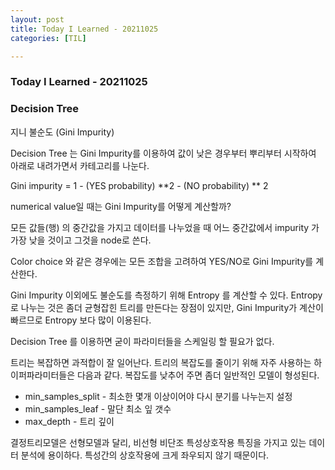 ```yaml
---
layout: post
title: Today I Learned - 20211025
categories: [TIL]

---
```


### Today I Learned - 20211025

### Decision Tree

지니 불순도 (Gini Impurity)

Decision Tree 는 Gini Impurity를 이용하여 값이 낮은 경우부터 뿌리부터 시작하여 아래로 내려가면서 카테고리를 나눈다.

Gini impurity = 1 - (YES probability) **2 - (NO probability) ** 2

numerical value일 때는 Gini Impurity를 어떻게 계산할까?

모든 값들(행) 의 중간값을 가지고 데이터를 나누었을 때 어느 중간값에서 impurity 가 가장 낮을 것이고 그것을 node로 쓴다.

Color choice 와 같은 경우에는 모든 조합을 고려하여 YES/NO로 Gini Impurity를 계산한다.

Gini Impurity 이외에도 불순도를 측정하기 위해 Entropy 를 계산할 수 있다. Entropy로 나누는 것은 좀더 균형잡힌 트리를 만든다는 장점이 있지만, Gini Impurity가 계산이 빠르므로 Entropy 보다 많이 이용된다.

Decision Tree 를 이용하면 굳이 파라미터들을 스케일링 할 필요가 없다.

트리는 복잡하면 과적합이 잘 일어난다. 트리의 복잡도를 줄이기 위해 자주 사용하는 하이퍼파라미터들은 다음과 같다. 복잡도를 낮추어 주면 좀더 일반적인 모델이 형성된다. 

- min_samples_split - 최소한 몇개 이상이어야 다시 분기를 나누는지 설정
- min_samples_leaf - 말단 최소 잎 갯수
- max_depth - 트리 깊이

결정트리모델은 선형모델과 달리, 비선형 비단조 특성상호작용 특징을 가지고 있는 데이터 분석에 용이하다. 특성간의 상호작용에 크게 좌우되지 않기 때문이다.